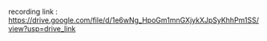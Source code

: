 recording link : https://drive.google.com/file/d/1e6wNg_HpoGm1mnGXjykXJpSyKhhPm1SS/view?usp=drive_link
